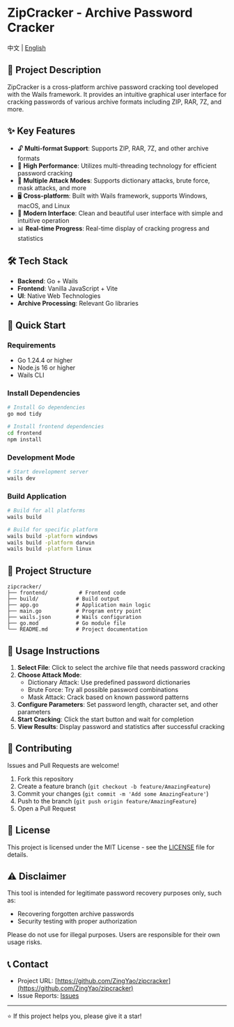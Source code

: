 # ZipCracker - Archive Password Cracker

中文 | [English](README_EN.md)

## 📖 Project Description

ZipCracker is a cross-platform archive password cracking tool developed with the Wails framework. It provides an intuitive graphical user interface for cracking passwords of various archive formats including ZIP, RAR, 7Z, and more.

## ✨ Key Features

- 🔓 **Multi-format Support**: Supports ZIP, RAR, 7Z, and other archive formats
- 🚀 **High Performance**: Utilizes multi-threading technology for efficient password cracking
- 🎯 **Multiple Attack Modes**: Supports dictionary attacks, brute force, mask attacks, and more
- 🖥️ **Cross-platform**: Built with Wails framework, supports Windows, macOS, and Linux
- 🎨 **Modern Interface**: Clean and beautiful user interface with simple and intuitive operation
- 📊 **Real-time Progress**: Real-time display of cracking progress and statistics

## 🛠️ Tech Stack

- **Backend**: Go + Wails
- **Frontend**: Vanilla JavaScript + Vite
- **UI**: Native Web Technologies
- **Archive Processing**: Relevant Go libraries

## 🚀 Quick Start

### Requirements

- Go 1.24.4 or higher
- Node.js 16 or higher
- Wails CLI

### Install Dependencies

```bash
# Install Go dependencies
go mod tidy

# Install frontend dependencies
cd frontend
npm install
```

### Development Mode

```bash
# Start development server
wails dev
```

### Build Application

```bash
# Build for all platforms
wails build

# Build for specific platform
wails build -platform windows
wails build -platform darwin
wails build -platform linux
```

## 📁 Project Structure

```
zipcracker/
├── frontend/          # Frontend code
├── build/            # Build output
├── app.go            # Application main logic
├── main.go           # Program entry point
├── wails.json        # Wails configuration
├── go.mod            # Go module file
└── README.md         # Project documentation
```

## 🎯 Usage Instructions

1. **Select File**: Click to select the archive file that needs password cracking
2. **Choose Attack Mode**: 
   - Dictionary Attack: Use predefined password dictionaries
   - Brute Force: Try all possible password combinations
   - Mask Attack: Crack based on known password patterns
3. **Configure Parameters**: Set password length, character set, and other parameters
4. **Start Cracking**: Click the start button and wait for completion
5. **View Results**: Display password and statistics after successful cracking

## 🤝 Contributing

Issues and Pull Requests are welcome!

1. Fork this repository
2. Create a feature branch (`git checkout -b feature/AmazingFeature`)
3. Commit your changes (`git commit -m 'Add some AmazingFeature'`)
4. Push to the branch (`git push origin feature/AmazingFeature`)
5. Open a Pull Request

## 📄 License

This project is licensed under the MIT License - see the [LICENSE](LICENSE) file for details.

## ⚠️ Disclaimer

This tool is intended for legitimate password recovery purposes only, such as:
- Recovering forgotten archive passwords
- Security testing with proper authorization

Please do not use for illegal purposes. Users are responsible for their own usage risks.

## 📞 Contact

- Project URL: [https://github.com/ZingYao/zipcracker](https://github.com/ZingYao/zipcracker)
- Issue Reports: [Issues](https://github.com/ZingYao/zipcracker/issues)

---

⭐ If this project helps you, please give it a star! 